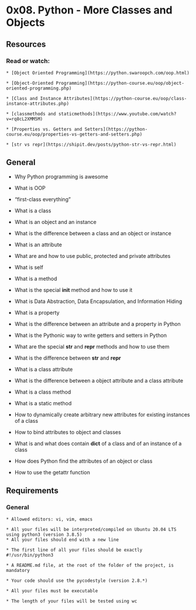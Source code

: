 # 0x08. Python - More Classes and Objects

## Resources

### Read or watch:
    * [Object Oriented Programming](https://python.swaroopch.com/oop.html)

    * [Object-Oriented Programming](https://python-course.eu/oop/object-oriented-programming.php)

    * [Class and Instance Attributes](https://python-course.eu/oop/class-instance-attributes.php)

    * [classmethods and staticmethods](https://www.youtube.com/watch?v=rq8cL2XMM5M)

    * [Properties vs. Getters and Setters](https://python-course.eu/oop/properties-vs-getters-and-setters.php)

    * [str vs repr](https://shipit.dev/posts/python-str-vs-repr.html)

## General

   * Why Python programming is awesome

   * What is OOP

   * “first-class everything”

   * What is a class

   * What is an object and an instance

   * What is the difference between a class and an object or instance

   * What is an attribute

   * What are and how to use public, protected and private attributes

   * What is self

   * What is a method

   * What is the special __init__ method and how to use it

   * What is Data Abstraction, Data Encapsulation, and Information Hiding

   * What is a property

   * What is the difference between an attribute and a property in Python

   * What is the Pythonic way to write getters and setters in Python

   * What are the special __str__ and __repr__ methods and how to use them

   * What is the difference between __str__ and __repr__

   * What is a class attribute

   * What is the difference between a object attribute and a class attribute

   * What is a class method

   * What is a static method

   * How to dynamically create arbitrary new attributes for existing instances of a class

   * How to bind attributes to object and classes

   * What is and what does contain __dict__ of a class and of an instance of a class

   * How does Python find the attributes of an object or class

   * How to use the getattr function

## Requirements

### General

    * Allowed editors: vi, vim, emacs

    * All your files will be interpreted/compiled on Ubuntu 20.04 LTS using python3 (version 3.8.5)
    * All your files should end with a new line

    * The first line of all your files should be exactly #!/usr/bin/python3

    * A README.md file, at the root of the folder of the project, is mandatory

    * Your code should use the pycodestyle (version 2.8.*)

    * All your files must be executable

    * The length of your files will be tested using wc
